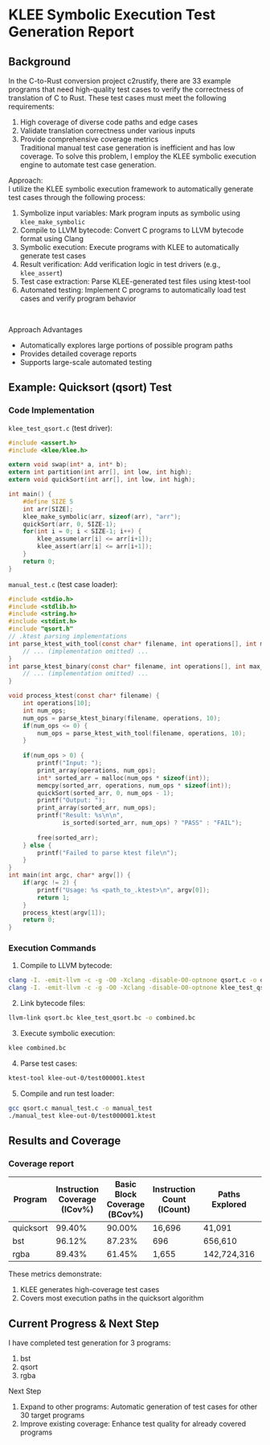 # KLEE Symbolic Execution Test Generation Report
## Background

In the C-to-Rust conversion project c2rustify, there are 33 example programs that need high-quality test cases to verify the correctness of translation of C to Rust. These test cases must meet the following requirements:
1.	High coverage of diverse code paths and edge cases
2.	Validate translation correctness under various inputs
3.	Provide comprehensive coverage metrics<br>
Traditional manual test case generation is inefficient and has low coverage. To solve this problem, I employ the KLEE symbolic execution engine to automate test case generation.


Approach:<br>
I utilize the KLEE symbolic execution framework to automatically generate test cases through the following process:
1.	Symbolize input variables: Mark program inputs as symbolic using `klee_make_symbolic`
2.	Compile to LLVM bytecode: Convert C programs to LLVM bytecode format using Clang
3.	Symbolic execution: Execute programs with KLEE to automatically generate test cases
4.	Result verification: Add verification logic in test drivers (e.g., `klee_assert`)
5.	Test case extraction: Parse KLEE-generated test files using ktest-tool
6.	Automated testing: Implement C programs to automatically load test cases and verify program behavior
<br>


Approach Advantages<br>
- Automatically explores large portions of possible program paths
- Provides detailed coverage reports
- Supports large-scale automated testing

## Example: Quicksort (qsort) Test

### Code Implementation
`klee_test_qsort.c` (test driver):
```c
#include <assert.h>
#include <klee/klee.h>

extern void swap(int* a, int* b);
extern int partition(int arr[], int low, int high);
extern void quickSort(int arr[], int low, int high);

int main() {
    #define SIZE 5
    int arr[SIZE];
    klee_make_symbolic(arr, sizeof(arr), "arr");
    quickSort(arr, 0, SIZE-1);
    for(int i = 0; i < SIZE-1; i++) {
        klee_assume(arr[i] <= arr[i+1]);
        klee_assert(arr[i] <= arr[i+1]);
    }
    return 0;
}
```

`manual_test.c` (test case loader):

```c
#include <stdio.h>
#include <stdlib.h>
#include <string.h>
#include <stdint.h>
#include "qsort.h"
// .ktest parsing implementations
int parse_ktest_with_tool(const char* filename, int operations[], int max_ops) {
    // ... (implementation omitted) ...
}
int parse_ktest_binary(const char* filename, int operations[], int max_ops) {
    // ... (implementation omitted) ...
}

void process_ktest(const char* filename) {
    int operations[10];
    int num_ops;
    num_ops = parse_ktest_binary(filename, operations, 10);
    if(num_ops <= 0) {
        num_ops = parse_ktest_with_tool(filename, operations, 10);
    }
    
    if(num_ops > 0) {
        printf("Input: ");
        print_array(operations, num_ops);
        int* sorted_arr = malloc(num_ops * sizeof(int));
        memcpy(sorted_arr, operations, num_ops * sizeof(int));
        quickSort(sorted_arr, 0, num_ops - 1);
        printf("Output: ");
        print_array(sorted_arr, num_ops);
        printf("Result: %s\n\n", 
               is_sorted(sorted_arr, num_ops) ? "PASS" : "FAIL");
        
        free(sorted_arr);
    } else {
        printf("Failed to parse ktest file\n");
    }
}
int main(int argc, char* argv[]) {
    if(argc != 2) {
        printf("Usage: %s <path_to_.ktest>\n", argv[0]);
        return 1;
    }
    process_ktest(argv[1]);
    return 0;
}
```
### Execution Commands

1.	Compile to LLVM bytecode:
```bash
clang -I. -emit-llvm -c -g -O0 -Xclang -disable-O0-optnone qsort.c -o qsort.bc
clang -I. -emit-llvm -c -g -O0 -Xclang -disable-O0-optnone klee_test_qsort.c -o klee_test_qsort.bc
```
2.	Link bytecode files:
```bash
llvm-link qsort.bc klee_test_qsort.bc -o combined.bc
```
3.	Execute symbolic execution:
```bash
klee combined.bc
```
4.	Parse test cases:
```bash
ktest-tool klee-out-0/test000001.ktest
```
5.	Compile and run test loader:
```bash
gcc qsort.c manual_test.c -o manual_test
./manual_test klee-out-0/test000001.ktest
```

## Results and Coverage

### Coverage report

| Program   | Instruction Coverage (ICov%) | Basic Block Coverage (BCov%) | Instruction Count (ICount) | Paths Explored | Execution Time (s) |
|-----------|-------------------------------|------------------------------|----------------------------|----------------|--------------------|
| quicksort | 99.40%                        | 90.00%                       | 16,696                     | 41,091         | 4.52               |
| bst       | 96.12%                        | 87.23%                       | 696                        | 656,610        | 43.60              |
| rgba      | 89.43%                        | 61.45%                       | 1,655                      | 142,724,316    | 92.17              |


These metrics demonstrate:
1.	KLEE generates high-coverage test cases
2.	Covers most execution paths in the quicksort algorithm

## Current Progress & Next Step

I have completed test generation for 3 programs:
1.	bst
2.	qsort
3.	rgba 

Next Step
1.	Expand to other programs: Automatic generation of test cases for other 30 target programs 
2.	Improve existing coverage: Enhance test quality for already covered programs

